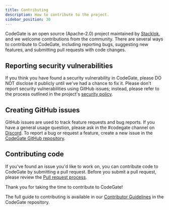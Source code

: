 ```yaml
---
title: Contributing
description: How to contribute to the project.
sidebar_position: 30
---
```


CodeGate is an open source (Apache-2.0) project maintained by
[Stacklok](https://www.stacklok.com), and we welcome contributions from the
community. There are several ways to contribute to CodeGate, including reporting
bugs, suggesting new features, and submitting pull requests with code changes.

## Reporting security vulnerabilities

If you think you have found a security vulnerability in CodeGate, please DO NOT
disclose it publicly until we've had a chance to fix it. Please don't report
security vulnerabilities using GitHub issues; instead, please refer to the
process outlined in the project's
[security policy](https://github.com/stacklok/codegate/security/policy).

## Creating GitHub issues

GitHub issues are used to track feature requests and bug reports. If you have a
general usage question, please ask in the #codegate channel on
[Discord](https://discord.gg/stacklok). To report a bug or request a feature,
create a new issue in the
[CodeGate GitHub repository](https://github.com/stacklok/codegate/issues).

## Contributing code

If you've found an issue you'd like to work on, you can contribute code to
CodeGate by submitting a pull request. Before you submit a pull request, please
review the
[Pull request process](https://github.com/stacklok/codegate/blob/main/CONTRIBUTING.md#pull-request-process).

Thank you for taking the time to contribute to CodeGate!

The full guide to contributing is available in our
[Contributor Guidelines](https://github.com/stacklok/codegate/blob/main/CONTRIBUTING.md)
in the CodeGate repository.
